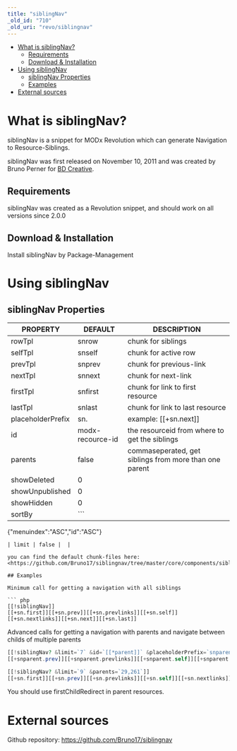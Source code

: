 ```yaml
---
title: "siblingNav"
_old_id: "710"
_old_uri: "revo/siblingnav"
---
```


- [What is siblingNav?](#siblingNav-WhatissiblingNav%3F)
  - [Requirements](#siblingNav-Requirements)
  - [Download & Installation](#siblingNav-Download%26Installation)
- [Using siblingNav](#siblingNav-UsingsiblingNav)
  - [siblingNav Properties](#siblingNav-siblingNavProperties)
  - [Examples](#siblingNav-Examples)
- [External sources](#siblingNav-Externalsources)



# What is siblingNav?

siblingNav is a snippet for MODx Revolution which can generate Navigation to Resource-Siblings.

siblingNav was first released on November 10, 2011 and was created by Bruno Perner for [BD Creative](http://www.bdcreative.de/).

## Requirements

siblingNav was created as a Revolution snippet, and should work on all versions since 2.0.0

## Download & Installation

Install siblingNav by Package-Management

# Using siblingNav

## siblingNav Properties

| PROPERTY | DEFAULT | DESCRIPTION |
|----------|---------|-------------|
| rowTpl | snrow | chunk for siblings |
| selfTpl | snself | chunk for active row |
| prevTpl | snprev | chunk for previous-link |
| nextTpl | snnext | chunk for next-link |
| firstTpl | snfirst | chunk for link to first resource |
| lastTpl | snlast | chunk for link to last resource |
| placeholderPrefix | sn. | example: \[\[+sn.next\]\] |
| id | modx-recource-id | the resourceid from where to get the siblings |
| parents | false | commaseperated, get siblings from more than one parent |
| showDeleted | 0 |  |
| showUnpublished | 0 |  |
| showHidden | 0 |  |
| sortBy | ```
 {"menuindex":"ASC","id":"ASC"} 
``` | JSON-string with resource-fields for sorting |
| limit | false |  |

you can find the default chunk-files here: <https://github.com/Bruno17/siblingnav/tree/master/core/components/siblingnav/elements/chunks>

## Examples

Minimum call for getting a navigation with all siblings

``` php 
[[!siblingNav]]
[[+sn.first]][[+sn.prev]][[+sn.prevlinks]][[+sn.self]][[+sn.nextlinks]][[+sn.next]][[+sn.last]]
```

Advanced calls for getting a navigation with parents and navigate between childs of multiple parents

``` php 
[[!siblingNav? &limit=`7` &id=`[[*parent]]` &placeholderPrefix=`snparent.`]]
[[+snparent.prev]][[+snparent.prevlinks]][[+snparent.self]][[+snparent.nextlinks]][[+snparent.next]]

[[!siblingNav? &limit=`9` &parents=`29,261`]]
[[+sn.first]][[+sn.prev]][[+sn.prevlinks]][[+sn.self]][[+sn.nextlinks]][[+sn.next]][[+sn.last]]
```

You should use firstChildRedirect in parent resources.

# External sources

Github repository: <https://github.com/Bruno17/siblingnav>